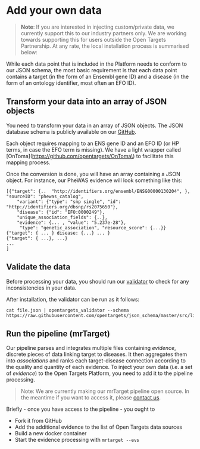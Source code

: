 # Add your own data

> **Note**: If you are interested in injecting custom/private data, we currently support this to our industry partners only. We are working towards supporting this for users outside the Open Targets Partnership. At any rate, the local installation process is summarised below:

While each data point that is included in the Platform needs to conform to our JSON schema, the most basic requirement is that each data point contains a target \(in the form of an Ensembl gene ID\) and a disease \(in the form of an ontology identifier, most often an EFO ID\).

## Transform your data into an array of JSON objects

You need to transform your data in an array of JSON objects. The JSON database schema is publicly available on our [GitHub](https://github.com/opentargets/json_schema).

Each object requires mapping to an ENS gene ID and an EFO ID \(or HP terms, in case the EFO term is missing\). We have a light wrapper called [OnToma](https://github.com/opentargets/OnToma\) to facilitate this mapping process.

Once the conversion is done, you will have an array containing a JSON object. For instance, our PheWAS evidence will look something like this:

```text
[{"target": {..  "http://identifiers.org/ensembl/ENSG00000130204", }, "sourceID": "phewas_catalog", 
    "variant": {"type": "snp single", "id": "http://identifiers.org/dbsnp/rs2075650"}, 
    "disease": {"id": "EFO:0000249"}, 
    "unique_association_fields": {..}, 
    "evidence": {... , "value": "5.237e-28"}, 
     "type": "genetic_association", "resource_score": {...}}
{"target": { ... } disease: {...} ... }
{"target": { ...}, ...}
...
]
```

## Validate the data

Before processing your data, you should run our [validator](https://github.com/opentargets/validator) to check for any inconsistencies in your data.

After installation, the validator can be run as it follows:

```text
cat file.json | opentargets_validator --schema https://raw.githubusercontent.com/opentargets/json_schema/master/src/literature_curated.json
```

## Run the pipeline \(mrTarget\)

Our pipeline parses and integrates multiple files containing _evidence_, discrete pieces of data linking target to diseases. It then aggregates them into _associations_ and ranks each target-disease connection according to the quality and quantity of each evidence. To inject your own data \(i.e. a set of _evidence_\) to the Open Targets Platform, you need to add it to the pipeline processing.

> Note: We are currently making our mrTarget pipeline open source. In the meantime if you want to access it, please [contact us](mailto:support@targetvalidation.org).

Briefly - once you have access to the pipeline - you ought to

* Fork it from GitHub
* Add the additional evidence to the list of Open Targets data sources
* Build a new docker container
* Start the evidence processing with `mrtarget --evs`

